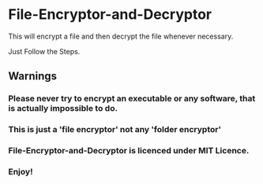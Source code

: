 # File-Encryptor-and-Decryptor

This will encrypt a file and then decrypt the file whenever necessary.

Just Follow the Steps.

## Warnings

### Please never try to encrypt an executable or any software, that is actually impossible to do.

### This is just a 'file encryptor' not any 'folder encryptor'

### File-Encryptor-and-Decryptor is licenced under MIT Licence.

### Enjoy!
